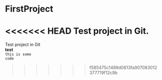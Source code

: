 # FirstProject
<<<<<<< HEAD
Test project in Git.
=======
Test project in Git<br />
<b>test</b><br />
<code>this is some code</code>
>>>>>>> f585475c1489d0613fa907083012377719f12c9b
